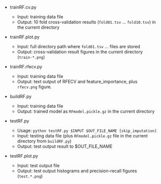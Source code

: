 - trainRF.cv.py
  + Input: training data file
  + Output: 10 fold cross-validation results (`fold01.tsv` ... `fold10.tsv`) in the current directory

- trainRF.plot.py
  + Input: full directory path where `fold01.tsv` ... files are stored
  + Output: cross-validation result figures in the current directory (`train-*.png`)

- trainRF.rfecv.py
  + Input: training data file
  + Output: text output of RFECV and feature_importance, plus `rfecv.png` figure.

- buildRF.py
  + Input: training data file
  + Output: trained model as `RFmodel.pickle.gz` in the current directory

- testRF.py
  + Usage: `python testRF.py $INPUT $OUT_FILE_NAME [skip_imputation]`
  + Input: testing data file (plus `RFmodel.pickle.gz` file in the current directory from `buildRF.py`)
  + Output: test output result to $OUT_FILE_NAME

- testRF.plot.py
  + Input: test output file
  + Output: test output histograms and precision-recall figures (`test.*.png`)
